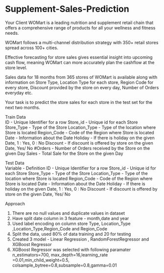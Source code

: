 # Supplement-Sales-Prediction
Your Client WOMart is a leading nutrition and supplement retail chain that offers a comprehensive range of products for all your wellness and fitness needs. 

WOMart follows a multi-channel distribution strategy with 350+ retail stores spread across 100+ cities. 

Effective forecasting for store sales gives essential insight into upcoming cash flow, meaning WOMart can more accurately plan the cashflow at the store level.

Sales data for 18 months from 365 stores of WOMart is available along with information on Store Type, Location Type for each store, Region Code for every store, Discount provided by the store on every day, Number of Orders everyday etc.

Your task is to predict the store sales for each store in the test set for the next two months.

Train Data	
ID - Unique Identifier for a row
Store_id - Unique id for each Store
Store_Type - Type of the Store
Location_Type - Type of the location where Store is located
Region_Code - Code of the Region where Store is located
Date - Information about the Date
Holiday	- If there is holiday on the given Date, 1 : Yes, 0 : No
Discount	- If discount is offered by store on the given Date, Yes/ No
#Orders - 	Number of Orders received by the Store on the given Day
Sales	- Total Sale for the Store on the given Day
	
Test Data	
Variable - Definition
ID - Unique Identifier for a row
Store_id - Unique id for each Store
Store_Type - Type of the Store
Location_Type -	Type of the location where Store is located
Region_Code - 	Code of the Region where Store is located
Date - Information about the Date
Holiday - If there is holiday on the given Date, 1 : Yes, 0 : No
Discount - If discount is offered by store on the given Date, Yes/ No

Approach

1. There are no null values and duplicate values in dataset
2. Have split date column in 3 feature - month,date and year
3. Used label encoding on column store Type, Location_Type ,Location_Type,Region_Code and Region_Code
4. Split the data, used 80% of data training and 20 for testing
5. Created 3 model  - Linear Regression ,  RandomForestRegressor  and XGBoost Regressor
6. XGBoost Regressor was selected with following paramater
n_estimators=700, max_depth=16,learning_rate =0.01,min_child_weight=0.5,  colsample_bytree=0.8,subsample=0.8,gamma=0.01

